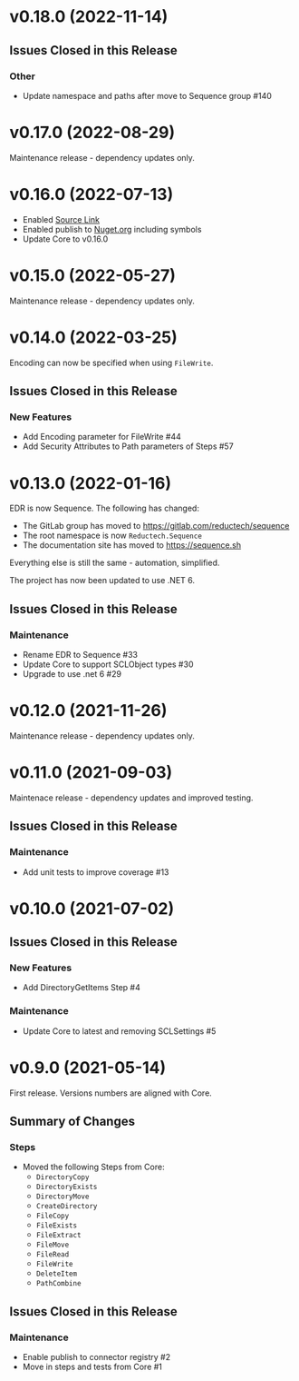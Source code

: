 # v0.18.0 (2022-11-14)

## Issues Closed in this Release

### Other

- Update namespace and paths after move to Sequence group #140

# v0.17.0 (2022-08-29)

Maintenance release - dependency updates only.

# v0.16.0 (2022-07-13)

- Enabled [Source Link](https://docs.microsoft.com/en-us/dotnet/standard/library-guidance/sourcelink)
- Enabled publish to [Nuget.org](https://www.nuget.org) including symbols
- Update Core to v0.16.0

# v0.15.0 (2022-05-27)

Maintenance release - dependency updates only.

# v0.14.0 (2022-03-25)

Encoding can now be specified when using `FileWrite`.

## Issues Closed in this Release

### New Features

- Add Encoding parameter for FileWrite #44
- Add Security Attributes to Path parameters of Steps #57

# v0.13.0 (2022-01-16)

EDR is now Sequence. The following has changed:

- The GitLab group has moved to https://gitlab.com/reductech/sequence
- The root namespace is now `Reductech.Sequence`
- The documentation site has moved to https://sequence.sh

Everything else is still the same - automation, simplified.

The project has now been updated to use .NET 6.

## Issues Closed in this Release

### Maintenance

- Rename EDR to Sequence #33
- Update Core to support SCLObject types #30
- Upgrade to use .net 6 #29

# v0.12.0 (2021-11-26)

Maintenance release - dependency updates only.

# v0.11.0 (2021-09-03)

Maintenace release - dependency updates and improved testing.

## Issues Closed in this Release

### Maintenance

- Add unit tests to improve coverage #13

# v0.10.0 (2021-07-02)

## Issues Closed in this Release

### New Features

- Add DirectoryGetItems Step #4

### Maintenance

- Update Core to latest and removing SCLSettings #5

# v0.9.0 (2021-05-14)

First release. Versions numbers are aligned with Core.

## Summary of Changes

### Steps

- Moved the following Steps from Core:
  - `DirectoryCopy`
  - `DirectoryExists`
  - `DirectoryMove`
  - `CreateDirectory`
  - `FileCopy`
  - `FileExists`
  - `FileExtract`
  - `FileMove`
  - `FileRead`
  - `FileWrite`
  - `DeleteItem`
  - `PathCombine`

## Issues Closed in this Release

### Maintenance

- Enable publish to connector registry #2
- Move in steps and tests from Core #1


